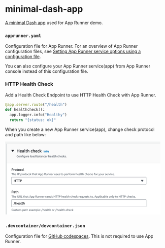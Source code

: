 # minimal-dash-app
[A minimal Dash app](https://dash.plotly.com/minimal-app) used for App Runner demo.

### `apprunner.yaml`
Configuration file for App Runner. For an overview of App Runner configuration files, see [Setting App Runner service options using a configuration file](https://docs.aws.amazon.com/apprunner/latest/dg/config-file.html).

You can also configure your App Runner service(app) from App Runner console instead of this configuration file.

### HTTP Health Check
Add a Health Check Endpoint to use HTTP Health Check with App Runner.

```python
@app.server.route("/health")
def healthcheck():
  app.logger.info("Healthy")
  return "{status: ok}"
```

When you create a new App Runner service(app), change check protocol and path like below:

![health check configuraiton](screenshot.png)

### `.devcontainer/devcontainer.json`
Configuration file for [GitHub codespaces](https://github.com/features/codespaces). This is not required to use App Runner.

